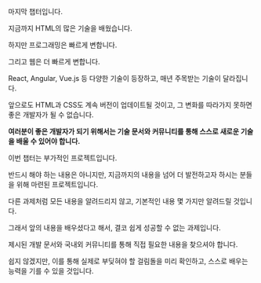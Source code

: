마지막 챕터입니다.

지금까지 HTML의 많은 기술을 배웠습니다.

하지만 프로그래밍은 빠르게 변합니다.

그리고 웹은 더 빠르게 변합니다.

React, Angular, Vue.js 등 다양한 기술이 등장하고, 매년 주목받는 기술이 달라집니다.

앞으로도 HTML과 CSS도 계속 버전이 업데이트될 것이고, 그 변화를 따라가지 못하면 좋은 개발자가 될 수 없습니다.

**여러분이 좋은 개발자가 되기 위해서는 기술 문서와 커뮤니티를 통해 스스로 새로운 기술을 배울 수 있어야 합니다.**

이번 챕터는 부가적인 프로젝트입니다.

반드시 해야 하는 내용은 아니지만, 지금까지의 내용을 넘어 더 발전하고자 하시는 분들을 위해 마련된 프로젝트입니다.

다른 과제처럼 모든 내용을 알려드리지 않고, 기본적인 내용 몇 가지만 알려드릴 것입니다.

그래서 앞의 내용을 배우셨다고 해서, 결코 쉽게 성공할 수 없는 과제입니다.

제시된 개발 문서와 국내외 커뮤니티를 통해 직접 필요한 내용을 찾으셔야 합니다.

쉽지 않겠지만, 이를 통해 실제로 부딪혀야 할 걸림돌을 미리 확인하고, 스스로 배우는 능력을 기를 수 있을 것입니다.
